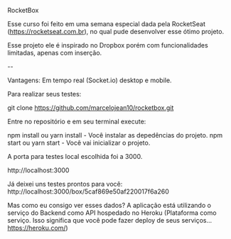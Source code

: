 RocketBox

Esse curso foi feito em uma semana especial dada pela RocketSeat (https://rocketseat.com.br), no qual pude desenvolver esse ótimo projeto.


Esse projeto ele é inspirado no Dropbox porém com funcionalidades limitadas, apenas com inserção.

--

Vantagens:
Em tempo real (Socket.io) desktop e mobile.


Para realizar seus testes:

git clone https://github.com/marcelojean10/rocketbox.git

Entre no repositório e em seu terminal execute:


npm install ou yarn install - Você instalar as depedências do projeto.
npm start ou yarn start     - Você vai inicializar o projeto.

A porta para testes local escolhida foi a 3000.

http://localhost:3000



Já deixei uns testes prontos para você: 
http://localhost:3000/box/5caf869e50af220017f6a260



Mas como eu consigo ver esses dados?
A aplicação está utilizando o serviço do Backend como API hospedado no Heroku (Plataforma como serviço. Isso significa que você pode fazer deploy de seus serviços... https://heroku.com/)

